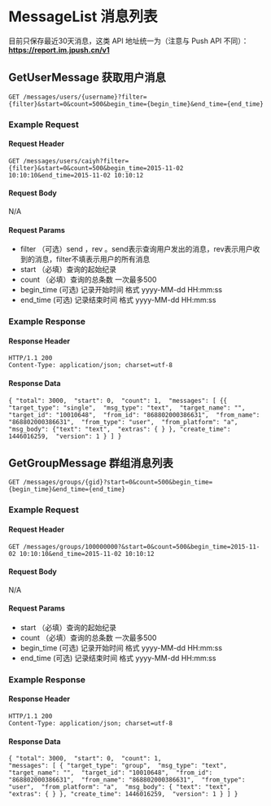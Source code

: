 # MessageList 消息列表

目前只保存最近30天消息，这类 API 地址统一为（注意与 Push API 不同）：**https://report.im.jpush.cn/v1**

## GetUserMessage 获取用户消息

```
GET /messages/users/{username}?filter={filter}&start=0&count=500&begin_time={begin_time}&end_time={end_time}
```

### Example Request

#### Request Header

```
GET /messages/users/caiyh?filter={filter}&start=0&count=500&begin_time=2015-11-02 10:10:10&end_time=2015-11-02 10:10:12
```

#### Request Body

N/A

#### Request Params

+ filter （可选）send ，rev 。send表示查询用户发出的消息，rev表示用户收到的消息，filter不填表示用户的所有消息
+ start （必填）查询的起始纪录
+ count （必填）查询的总条数  一次最多500
+ begin_time (可选) 记录开始时间 格式  yyyy-MM-dd HH:mm:ss
+ end_time (可选)   记录结束时间  格式 yyyy-MM-dd HH:mm:ss

### Example Response

#### Response Header

```
HTTP/1.1 200 
Content-Type: application/json; charset=utf-8 
```

#### Response Data

```
{ "total": 3000,  "start": 0,  "count": 1,  "messages": [ {{ "target_type": "single",  "msg_type": "text",  "target_name": "",  "target_id": "10010648",  "from_id": "868802000386631",  "from_name": "868802000386631",  "from_type": "user",  "from_platform": "a",  "msg_body": {"text": "text",  "extras": { } }, "create_time": 1446016259,  "version": 1 } ] }
```

## GetGroupMessage 群组消息列表

```
GET /messages/groups/{gid}?start=0&count=500&begin_time={begin_time}&end_time={end_time}
```

### Example Request

#### Request Header

```
GET /messages/groups/100000000?&start=0&count=500&begin_time=2015-11-02 10:10:10&end_time=2015-11-02 10:10:12
```
#### Request Body

N/A

#### Request Params

+ start （必填）查询的起始纪录
+ count （必填）查询的总条数 一次最多500
+ begin_time (可选) 记录开始时间 格式 yyyy-MM-dd HH:mm:ss
+ end_time (可选)   记录结束时间  格式 yyyy-MM-dd HH:mm:ss

### Example Response

#### Response Header

```
HTTP/1.1 200 
Content-Type: application/json; charset=utf-8 
```

#### Response Data

```
{ "total": 3000,  "start": 0,  "count": 1, 
"messages": [ { "target_type": "group",  "msg_type": "text",  "target_name": "",  "target_id": "10010648",  "from_id": "868802000386631",  "from_name": "868802000386631",  "from_type": "user",  "from_platform": "a",  "msg_body": { "text": "text",  "extras": { } }, "create_time": 1446016259,  "version": 1 } ] }
```